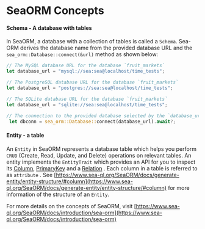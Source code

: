 # SeaORM Concepts

#### Schema - A database with tables

In SeaORM, a database with a collection of tables is called a `Schema`. Sea-ORM derives the database name from the provided database URL and the `sea_orm::Database::connect(&url)` method as shown below:

```rust
// The MySQL database URL for the database `fruit_markets`
let database_url = "mysql://sea:sea@localhost/time_tests";

// The PostgreSQL database URL for the database `fruit_markets`
let database_url = "postgres://sea:sea@localhost/time_tests";

// The SQLite database URL for the database `fruit_markets`
let database_url = "sqlite://sea:sea@localhost/time_tests";

// The connection to the provided database selected by the `database_url` variable
 let dbconn = sea_orm::Database::connect(database_url).await?;
```

#### Entity - a table

An `Entity` in SeaORM represents a database table  which helps you perform `CRUD` (Create, Read, Update, and Delete) operations on relevant tables. An entity implements the `EntityTrait` which provides an API for you to inspect its [Column](https://www.sea-ql.org/SeaORM/docs/generate-entity/entity-structure#column), [PrimaryKey](https://www.sea-ql.org/SeaORM/docs/generate-entity/entity-structure#primary-key) and a [Relation](https://www.sea-ql.org/SeaORM/docs/generate-entity/entity-structure#relation) . Each column in a table is referred to as `attribute` . See [https://www.sea-ql.org/SeaORM/docs/generate-entity/entity-structure/#column](https://www.sea-ql.org/SeaORM/docs/generate-entity/entity-structure/#column) for more information of the structure of an `Entity`.

For more details on the concepts of SeaORM, visit [https://www.sea-ql.org/SeaORM/docs/introduction/sea-orm](https://www.sea-ql.org/SeaORM/docs/introduction/sea-orm)
